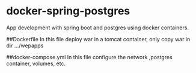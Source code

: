 # docker-spring-postgres
App development with spring boot and postgres using docker containers.

##Dockerfile
In this file deploy war in a tomcat container, only copy war in dir .../wepapps


##docker-compose.yml
In this file configure the network ,postgres container, volumes, etc.
